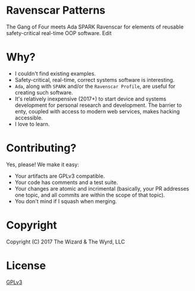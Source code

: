 # Ravenscar Patterns

The Gang of Four meets Ada SPARK Ravenscar for elements of reusable safety-critical real-time OOP software. Edit

# Why?

* I couldn't find existing examples.
* Safety-critical, real-time, correct systems software is interesting.
* `Ada`, along with `SPARK` and/or the `Ravenscar Profile`, are useful
  for creating such software.
* It's relatively inexpensive (2017+) to start device and systems development
  for personal research and development.  The barrier to enty, coupled with
  access to modern web services, makes hacking accessible.
* I love to learn.

# Contributing?

Yes, please!  We make it easy:

* Your artifacts are GPLv3 compatible.
* Your code has comments and a test suite.
* Your changes are atomic and incrimental (basically, your PR addresses one
  topic, and all commits are within the scope of that topic).
* You don't mind if I squash when merging.

# Copyright

Copyright (C) 2017 The Wizard & The Wyrd, LLC

# License

[GPLv3](./LICENSE.md)

